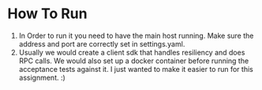 # How To Run

1. In Order to run it you need to have the main host running. Make sure the address and port are correctly set in settings.yaml.
2. Usually we would create a client sdk that handles resiliency and does RPC calls. We would also set up a docker container before running the acceptance tests against it. 
I just wanted to make it easier to run for this assignment. :)
